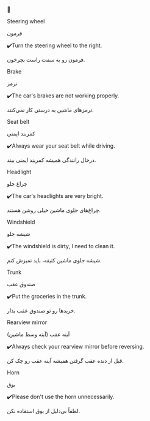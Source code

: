 🚗 

Steering wheel

فرمون


✔️Turn the steering wheel to the right.

فرمون رو به سمت راست بچرخون.

Brake

ترمز

✔️The car's brakes are not working properly.

ترمزهای ماشین به درستی کار نمی‌کنند.

Seat belt

کمربند ایمنی

✔️Always wear your seat belt while driving.

درحال رانندگی همیشه کمربند ایمنی ببند.

Headlight

چراغ جلو

✔️The car's headlights are very bright.

چراغ‌های جلوی ماشین خیلی روشن هستند.


Windshield

شیشه جلو

✔️The windshield is dirty, I need to clean it.

شیشه جلوی ماشین کثیفه، باید تمیزش کنم.

Trunk

صندوق عقب

✔️Put the groceries in the trunk.

خریدها رو تو صندوق عقب بذار.


Rearview mirror

آینه عقب (آینه وسط ماشین)

✔️Always check your rearview mirror before reversing.

قبل از دنده عقب گرفتن همیشه آینه عقب رو چک کن.

Horn

بوق

✔️Please don't use the horn unnecessarily.

لطفاً بی‌دلیل از بوق استفاده نکن.

